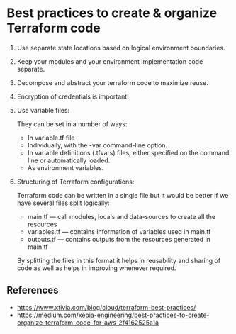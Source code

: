 # Best practices to create & organize Terraform code
1. Use separate state locations based on logical environment boundaries.
2. Keep your modules and your environment implementation code separate.
3. Decompose and abstract your terraform code to maximize reuse.
4. Encryption of credentials is important!
5. Use variable files:

    They can be set in a number of ways:
    * In variable.tf file
    * Individually, with the -var command-line option.
    * In variable definitions (.tfvars) files, either specified on the command line or automatically loaded.
    * As environment variables.
5. Structuring of Terraform configurations:

    Terraform code can be written in a single file but it would be better if we have several files split logically:
    * main.tf — call modules, locals and data-sources to create all the resources
    * variables.tf — contains information of variables used in main.tf
    * outputs.tf — contains outputs from the resources generated in main.tf

    By splitting the files in this format it helps in reusability and sharing of code as well as helps in improving whenever required.

## References
* https://www.xtivia.com/blog/cloud/terraform-best-practices/
* https://medium.com/xebia-engineering/best-practices-to-create-organize-terraform-code-for-aws-2f4162525a1a